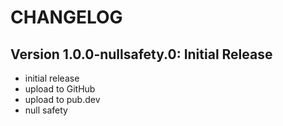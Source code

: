 # CHANGELOG

## Version 1.0.0-nullsafety.0: Initial Release

- initial release
- upload to GitHub
- upload to pub.dev
- null safety
